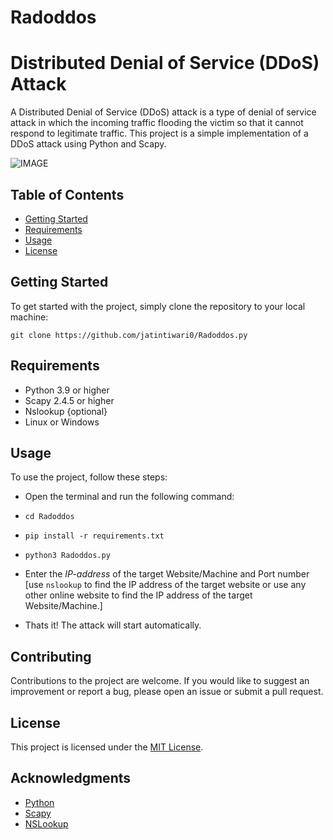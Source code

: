 # Radoddos
# Distributed Denial of Service (DDoS) Attack

A Distributed Denial of Service (DDoS) attack is a type of denial of service attack in which the incoming traffic flooding the victim so that it cannot respond to legitimate traffic. This project is a simple implementation of a DDoS attack using Python and Scapy.


![IMAGE](https://raw.githubusercontent.com/karthik558/ddos-attack/main/assets/banner.png)

## Table of Contents

- [Getting Started](#getting-started)
- [Requirements](#requirements)
- [Usage](#usage)
- [License](#license)

## Getting Started

To get started with the project, simply clone the repository to your local machine:

```
git clone https://github.com/jatintiwari0/Radoddos.py
```

## Requirements

- Python 3.9 or higher
- Scapy 2.4.5 or higher
- Nslookup {optional}
- Linux or Windows

## Usage

To use the project, follow these steps:

- Open the terminal and run the following command:
- `cd Radoddos`
- `pip install -r requirements.txt`
- `python3 Radoddos.py`

- Enter the _IP-address_ of the target Website/Machine and Port number [use `nslookup` to find the IP address of the target website or use any other online website to find the IP address of the target Website/Machine.]
- Thats it! The attack will start automatically.

## Contributing

Contributions to the project are welcome. If you would like to suggest an improvement or report a bug, please open an issue or submit a pull request.

## License

This project is licensed under the [MIT License](https://opensource.org/licenses/MIT).

## Acknowledgments

- [Python](https://www.python.org/)
- [Scapy](https://scapy.net/)
- [NSLookup](https://www.nslookup.io/)
